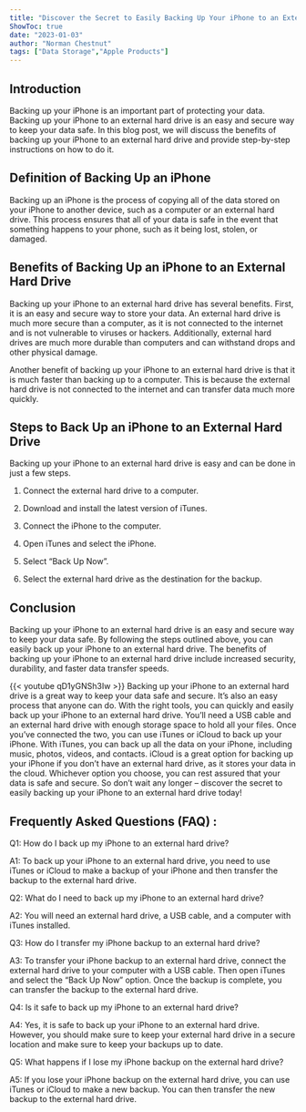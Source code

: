 ```yaml
---
title: "Discover the Secret to Easily Backing Up Your iPhone to an External Hard Drive!"
ShowToc: true 
date: "2023-01-03"
author: "Norman Chestnut" 
tags: ["Data Storage","Apple Products"]
---
```

## Introduction 

Backing up your iPhone is an important part of protecting your data. Backing up your iPhone to an external hard drive is an easy and secure way to keep your data safe. In this blog post, we will discuss the benefits of backing up your iPhone to an external hard drive and provide step-by-step instructions on how to do it. 

## Definition of Backing Up an iPhone

Backing up an iPhone is the process of copying all of the data stored on your iPhone to another device, such as a computer or an external hard drive. This process ensures that all of your data is safe in the event that something happens to your phone, such as it being lost, stolen, or damaged. 

## Benefits of Backing Up an iPhone to an External Hard Drive

Backing up your iPhone to an external hard drive has several benefits. First, it is an easy and secure way to store your data. An external hard drive is much more secure than a computer, as it is not connected to the internet and is not vulnerable to viruses or hackers. Additionally, external hard drives are much more durable than computers and can withstand drops and other physical damage. 

Another benefit of backing up your iPhone to an external hard drive is that it is much faster than backing up to a computer. This is because the external hard drive is not connected to the internet and can transfer data much more quickly. 

## Steps to Back Up an iPhone to an External Hard Drive

Backing up your iPhone to an external hard drive is easy and can be done in just a few steps. 

1. Connect the external hard drive to a computer.

2. Download and install the latest version of iTunes.

3. Connect the iPhone to the computer.

4. Open iTunes and select the iPhone.

5. Select “Back Up Now”.

6. Select the external hard drive as the destination for the backup.

## Conclusion 

Backing up your iPhone to an external hard drive is an easy and secure way to keep your data safe. By following the steps outlined above, you can easily back up your iPhone to an external hard drive. The benefits of backing up your iPhone to an external hard drive include increased security, durability, and faster data transfer speeds.

{{< youtube qD1yGNSh3Iw >}} 
Backing up your iPhone to an external hard drive is a great way to keep your data safe and secure. It’s also an easy process that anyone can do. With the right tools, you can quickly and easily back up your iPhone to an external hard drive. You’ll need a USB cable and an external hard drive with enough storage space to hold all your files. Once you’ve connected the two, you can use iTunes or iCloud to back up your iPhone. With iTunes, you can back up all the data on your iPhone, including music, photos, videos, and contacts. iCloud is a great option for backing up your iPhone if you don’t have an external hard drive, as it stores your data in the cloud. Whichever option you choose, you can rest assured that your data is safe and secure. So don’t wait any longer – discover the secret to easily backing up your iPhone to an external hard drive today!

## Frequently Asked Questions (FAQ) :
Q1: How do I back up my iPhone to an external hard drive?

A1: To back up your iPhone to an external hard drive, you need to use iTunes or iCloud to make a backup of your iPhone and then transfer the backup to the external hard drive. 

Q2: What do I need to back up my iPhone to an external hard drive?

A2: You will need an external hard drive, a USB cable, and a computer with iTunes installed. 

Q3: How do I transfer my iPhone backup to an external hard drive?

A3: To transfer your iPhone backup to an external hard drive, connect the external hard drive to your computer with a USB cable. Then open iTunes and select the “Back Up Now” option. Once the backup is complete, you can transfer the backup to the external hard drive. 

Q4: Is it safe to back up my iPhone to an external hard drive?

A4: Yes, it is safe to back up your iPhone to an external hard drive. However, you should make sure to keep your external hard drive in a secure location and make sure to keep your backups up to date. 

Q5: What happens if I lose my iPhone backup on the external hard drive?

A5: If you lose your iPhone backup on the external hard drive, you can use iTunes or iCloud to make a new backup. You can then transfer the new backup to the external hard drive.



